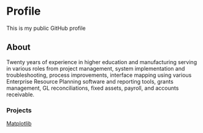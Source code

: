 # Profile
This is my public GitHub profile

## About
Twenty years of experience in higher education and manufacturing serving in various roles from project management, system implementation and troubleshooting, process improvements, interface mapping using various Enterprise Resource Planning software and reporting tools, grants management, GL reconciliations, fixed assets, payroll, and accounts receivable.

### Projects
[Matplotlib](https://github.com/epurwant0/matplotlib-challenge.git)
